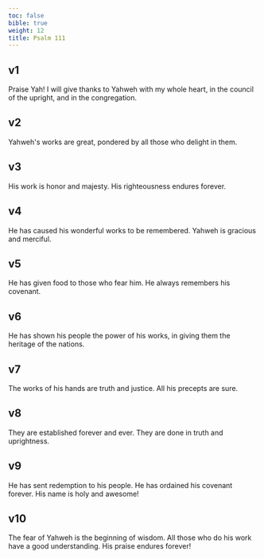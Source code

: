 ```yaml
---
toc: false
bible: true
weight: 12
title: Psalm 111
---
```




## v1 
Praise Yah! I will give thanks to Yahweh with my whole heart, in the council of the upright, and in the congregation. 

## v2 
Yahweh's works are great, pondered by all those who delight in them. 

## v3 
His work is honor and majesty. His righteousness endures forever. 

## v4 
He has caused his wonderful works to be remembered. Yahweh is gracious and merciful. 

## v5 
He has given food to those who fear him. He always remembers his covenant. 

## v6 
He has shown his people the power of his works, in giving them the heritage of the nations. 

## v7 
The works of his hands are truth and justice. All his precepts are sure. 

## v8 
They are established forever and ever. They are done in truth and uprightness. 

## v9 
He has sent redemption to his people. He has ordained his covenant forever. His name is holy and awesome! 

## v10 
The fear of Yahweh is the beginning of wisdom. All those who do his work have a good understanding. His praise endures forever!
